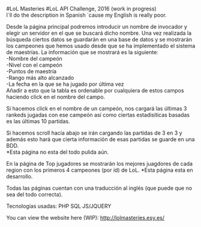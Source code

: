 #LoL Masteries
#LoL API Challenge, 2016 (work in progress)<br>
I´ll do the description in Spanish ´cause my English is really poor.<br>

Desde la página principal podremos introducir un nombre de invocador y elegir un servidor en el que se buscará dicho nombre.
Una vez realizada la búsqueda ciertos datos se guardarán en una base de datos y se mostrarán los campeones que hemos usado
desde que se ha implementado el sistema de maestrías. La información que se mostrará es la siguiente:<br>
-Nombre del campeón<br>
-Nivel con el campeón<br>
-Puntos de maestría<br>
-Rango más alto alcanzado<br>
-La fecha en la que se ha jugado por última vez<br>
Añadir a esto que la tabla es ordenable por cualquiera de estos campos haciendo click en el nombre del campo.<br>

Si hacemos click en el nombre de un campeón, nos cargará las últimas 3 rankeds jugadas con ese campeón así como ciertas estadisiticas basadas es las últimas 10 partidas.<br>

Si hacemos scroll hacía abajo se irán cargando las partidas de 3 en 3 y además esto hará que cierta información de esas partidas se guarde en una BDD.<br>
*Esta página no esta del todo pulida aún.<br>

En la página de Top jugadores se mostrarán los mejores juagdores de cada region con los primeros 4 campeones (por id) de LoL.
*Esta página esta en desarrollo.<br>

Todas las páginas cuentan con una traducción al inglés (que puede que no sea del todo correcta).<br>

Tecnologias usadas:
PHP
SQL
JS/JQUERY



You can view the website here (WIP): http://lolmasteries.esy.es/
